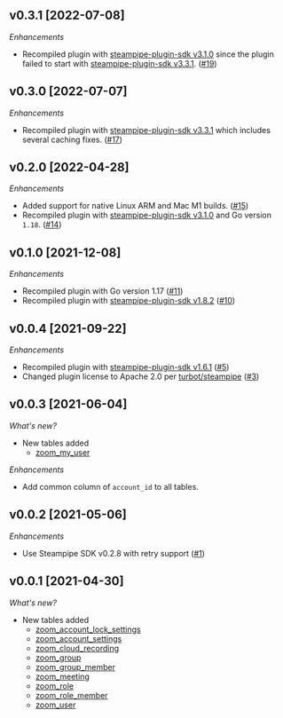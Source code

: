 ## v0.3.1 [2022-07-08]

_Enhancements_

- Recompiled plugin with [steampipe-plugin-sdk v3.1.0](https://github.com/turbot/steampipe-plugin-sdk/blob/main/CHANGELOG.md#v331--2022-06-30) since the plugin failed to start with [steampipe-plugin-sdk v3.3.1](https://github.com/turbot/steampipe-plugin-sdk/blob/main/CHANGELOG.md#v331--2022-06-30). ([#19](https://github.com/turbot/steampipe-plugin-zoom/pull/19))

## v0.3.0 [2022-07-07]

_Enhancements_

- Recompiled plugin with [steampipe-plugin-sdk v3.3.1](https://github.com/turbot/steampipe-plugin-sdk/blob/main/CHANGELOG.md#v331--2022-06-30) which includes several caching fixes. ([#17](https://github.com/turbot/steampipe-plugin-zoom/pull/17))

## v0.2.0 [2022-04-28]

_Enhancements_

- Added support for native Linux ARM and Mac M1 builds. ([#15](https://github.com/turbot/steampipe-plugin-zoom/pull/15))
- Recompiled plugin with [steampipe-plugin-sdk v3.1.0](https://github.com/turbot/steampipe-plugin-sdk/blob/main/CHANGELOG.md#v310--2022-03-30) and Go version `1.18`. ([#14](https://github.com/turbot/steampipe-plugin-zoom/pull/14))

## v0.1.0 [2021-12-08]

_Enhancements_

- Recompiled plugin with Go version 1.17 ([#11](https://github.com/turbot/steampipe-plugin-zoom/pull/11))
- Recompiled plugin with [steampipe-plugin-sdk v1.8.2](https://github.com/turbot/steampipe-plugin-sdk/blob/main/CHANGELOG.md#v182--2021-11-22) ([#10](https://github.com/turbot/steampipe-plugin-zoom/pull/10))

## v0.0.4 [2021-09-22]

_Enhancements_

- Recompiled plugin with [steampipe-plugin-sdk v1.6.1](https://github.com/turbot/steampipe-plugin-sdk/blob/main/CHANGELOG.md#v161--2021-09-21) ([#5](https://github.com/turbot/steampipe-plugin-zoom/pull/5))
- Changed plugin license to Apache 2.0 per [turbot/steampipe](https://github.com/turbot/steampipe/issues/488) ([#3](https://github.com/turbot/steampipe-plugin-zoom/pull/3))

## v0.0.3 [2021-06-04]

_What's new?_

- New tables added
  - [zoom_my_user](https://hub.steampipe.io/plugins/turbot/zoom/tables/zoom_my_user)

_Enhancements_

- Add common column of `account_id` to all tables.

## v0.0.2 [2021-05-06]

_Enhancements_

- Use Steampipe SDK v0.2.8 with retry support ([#1](https://github.com/turbot/steampipe-plugin-zoom/pull/1))

## v0.0.1 [2021-04-30]

_What's new?_

- New tables added
  - [zoom_account_lock_settings](https://hub.steampipe.io/plugins/turbot/zoom/tables/zoom_account_lock_settings)
  - [zoom_account_settings](https://hub.steampipe.io/plugins/turbot/zoom/tables/zoom_account_settings)
  - [zoom_cloud_recording](https://hub.steampipe.io/plugins/turbot/zoom/tables/zoom_cloud_recording)
  - [zoom_group](https://hub.steampipe.io/plugins/turbot/zoom/tables/zoom_group)
  - [zoom_group_member](https://hub.steampipe.io/plugins/turbot/zoom/tables/zoom_group_member)
  - [zoom_meeting](https://hub.steampipe.io/plugins/turbot/zoom/tables/zoom_meeting)
  - [zoom_role](https://hub.steampipe.io/plugins/turbot/zoom/tables/zoom_role)
  - [zoom_role_member](https://hub.steampipe.io/plugins/turbot/zoom/tables/zoom_role_member)
  - [zoom_user](https://hub.steampipe.io/plugins/turbot/zoom/tables/zoom_user)
